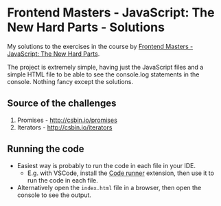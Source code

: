 
# Frontend Masters - JavaScript: The New Hard Parts - Solutions

My solutions to the exercises in the course by [Frontend Masters - JavaScript: The New Hard Parts](https://frontendmasters.com/courses/javascript-new-hard-parts/).

The project is extremely simple, having just the JavaScript files and a simple HTML file to be able to see the console.log statements in the console. Nothing fancy except the solutions.

## Source of the challenges

1. Promises - http://csbin.io/promises
2. Iterators - http://csbin.io/iterators

## Running the code

- Easiest way is probably to run the code in each file in your IDE.
  - E.g. with VSCode, install the [Code runner](https://marketplace.visualstudio.com/items?itemName=formulahendry.code-runner) extension, then use it to run the code in each file.
- Alternatively open the `index.html` file in a browser, then open the console to see the output.